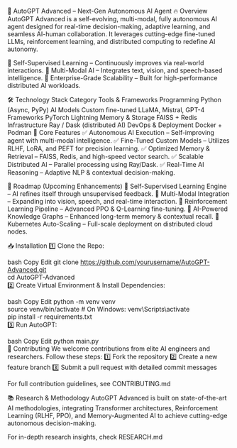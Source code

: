 🚀 AutoGPT Advanced – Next-Gen Autonomous AI Agent
🔥 Overview
AutoGPT Advanced is a self-evolving, multi-modal, fully autonomous AI agent designed for real-time decision-making, adaptive learning, and seamless AI-human collaboration. It leverages cutting-edge fine-tuned LLMs, reinforcement learning, and distributed computing to redefine AI autonomy.

🔹 Self-Supervised Learning – Continuously improves via real-world interactions.
🔹 Multi-Modal AI – Integrates text, vision, and speech-based intelligence.
🔹 Enterprise-Grade Scalability – Built for high-performance distributed AI workloads.

🛠️ Technology Stack
Category	Tools & Frameworks
Programming	Python (Async, PyPy)
AI Models	Custom fine-tuned LLaMA, Mistral, GPT-4
Frameworks	PyTorch Lightning
Memory & Storage	FAISS + Redis
Infrastructure	Ray / Dask (distributed AI)
DevOps & Deployment	Docker + Podman
🚀 Core Features
✅ Autonomous AI Execution – Self-improving agent with multi-modal intelligence.
✅ Fine-Tuned Custom Models – Utilizes RLHF, LoRA, and PEFT for precision learning.
✅ Optimized Memory & Retrieval – FAISS, Redis, and high-speed vector search.
✅ Scalable Distributed AI – Parallel processing using Ray/Dask.
✅ Real-Time AI Reasoning – Adaptive NLP & contextual decision-making.

📌 Roadmap (Upcoming Enhancements)
🔹 Self-Supervised Learning Engine – AI refines itself through unsupervised feedback.
🔹 Multi-Modal Integration – Expanding into vision, speech, and real-time interaction.
🔹 Reinforcement Learning Pipeline – Advanced PPO & Q-Learning fine-tuning.
🔹 AI-Powered Knowledge Graphs – Enhanced long-term memory & contextual recall.
🔹 Kubernetes Auto-Scaling – Full-scale deployment on distributed cloud nodes.

📥 Installation
1️⃣ Clone the Repo:

bash
Copy
Edit
git clone https://github.com/yourusername/AutoGPT-Advanced.git  
cd AutoGPT-Advanced  
2️⃣ Create Virtual Environment & Install Dependencies:

bash
Copy
Edit
python -m venv venv  
source venv/bin/activate  # On Windows: venv\Scripts\activate  
pip install -r requirements.txt  
3️⃣ Run AutoGPT:

bash
Copy
Edit
python main.py  
🤝 Contributing
We welcome contributions from elite AI engineers and researchers. Follow these steps:
1️⃣ Fork the repository
2️⃣ Create a new feature branch
3️⃣ Submit a pull request with detailed commit messages

For full contribution guidelines, see CONTRIBUTING.md

📚 Research & Methodology
AutoGPT Advanced is built on state-of-the-art AI methodologies, integrating Transformer architectures, Reinforcement Learning (RLHF, PPO), and Memory-Augmented AI to achieve cutting-edge autonomous decision-making.

For in-depth research insights, check RESEARCH.md

